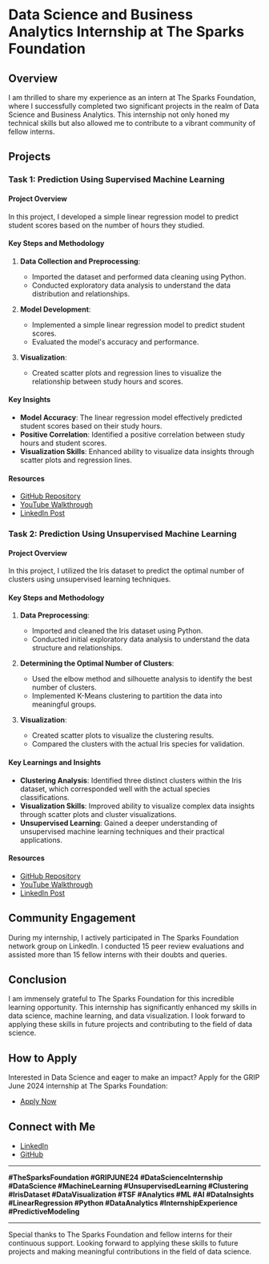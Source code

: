 # Data Science and Business Analytics Internship at The Sparks Foundation

## Overview
I am thrilled to share my experience as an intern at The Sparks Foundation, where I successfully completed two significant projects in the realm of Data Science and Business Analytics. This internship not only honed my technical skills but also allowed me to contribute to a vibrant community of fellow interns.

## Projects

### Task 1: Prediction Using Supervised Machine Learning

#### Project Overview
In this project, I developed a simple linear regression model to predict student scores based on the number of hours they studied.

#### Key Steps and Methodology
1. **Data Collection and Preprocessing**:
   - Imported the dataset and performed data cleaning using Python.
   - Conducted exploratory data analysis to understand the data distribution and relationships.

2. **Model Development**:
   - Implemented a simple linear regression model to predict student scores.
   - Evaluated the model's accuracy and performance.

3. **Visualization**:
   - Created scatter plots and regression lines to visualize the relationship between study hours and scores.

#### Key Insights
- **Model Accuracy**: The linear regression model effectively predicted student scores based on their study hours.
- **Positive Correlation**: Identified a positive correlation between study hours and student scores.
- **Visualization Skills**: Enhanced ability to visualize data insights through scatter plots and regression lines.

#### Resources
- [GitHub Repository](https://github.com/imanojchandra/TSF_GRIP_JUNE24/tree/main/Task-1_Supervised_ML)
- [YouTube Walkthrough](https://youtu.be/68Q-r2mFffg?si=6BXPyTl_GznTKC-6)
- [LinkedIn Post](https://www.linkedin.com/posts/imanojchandra_the-sparks-foundation-inspiringinnovating-activity-7208883058429587456-sZ1P?utm_source=share&utm_medium=member_desktop)

### Task 2: Prediction Using Unsupervised Machine Learning

#### Project Overview
In this project, I utilized the Iris dataset to predict the optimal number of clusters using unsupervised learning techniques.

#### Key Steps and Methodology
1. **Data Preprocessing**:
   - Imported and cleaned the Iris dataset using Python.
   - Conducted initial exploratory data analysis to understand the data structure and relationships.

2. **Determining the Optimal Number of Clusters**:
   - Used the elbow method and silhouette analysis to identify the best number of clusters.
   - Implemented K-Means clustering to partition the data into meaningful groups.

3. **Visualization**:
   - Created scatter plots to visualize the clustering results.
   - Compared the clusters with the actual Iris species for validation.

#### Key Learnings and Insights
- **Clustering Analysis**: Identified three distinct clusters within the Iris dataset, which corresponded well with the actual species classifications.
- **Visualization Skills**: Improved ability to visualize complex data insights through scatter plots and cluster visualizations.
- **Unsupervised Learning**: Gained a deeper understanding of unsupervised machine learning techniques and their practical applications.

#### Resources
- [GitHub Repository](https://github.com/your-repo/task-2-unsupervised-ml)
- [YouTube Walkthrough](https://lnkd.in/e6EUwJ2m)
- [LinkedIn Post](https://lnkd.in/e9n76TWh)

## Community Engagement
During my internship, I actively participated in The Sparks Foundation network group on LinkedIn. I conducted 15 peer review evaluations and assisted more than 15 fellow interns with their doubts and queries.

## Conclusion
I am immensely grateful to The Sparks Foundation for this incredible learning opportunity. This internship has significantly enhanced my skills in data science, machine learning, and data visualization. I look forward to applying these skills in future projects and contributing to the field of data science.

## How to Apply
Interested in Data Science and eager to make an impact? Apply for the GRIP June 2024 internship at The Sparks Foundation:
- [Apply Now](https://lnkd.in/eEWxzSRH)

## Connect with Me
- [LinkedIn](https://www.linkedin.com/in/your-profile)
- [GitHub](https://github.com/your-profile)

---

**#TheSparksFoundation #GRIPJUNE24 #DataScienceInternship #DataScience #MachineLearning #UnsupervisedLearning #Clustering #IrisDataset #DataVisualization #TSF #Analytics #ML #AI #DataInsights #LinearRegression #Python #DataAnalytics #InternshipExperience #PredictiveModeling**

---

Special thanks to The Sparks Foundation and fellow interns for their continuous support. Looking forward to applying these skills to future projects and making meaningful contributions in the field of data science.
